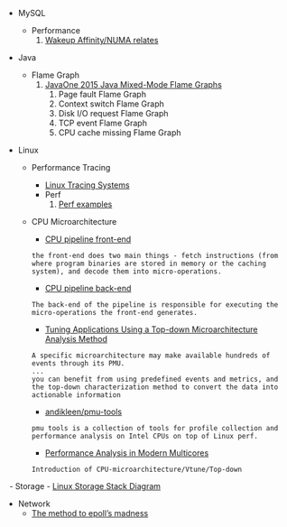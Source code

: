 - MySQL
    - Performance
        1. [Wakeup Affinity/NUMA relates](https://mp.weixin.qq.com/s/DG1v8cUjcXpa0x2uvrRytA)

- Java
    - Flame Graph
        1. [JavaOne 2015 Java Mixed-Mode Flame Graphs](https://www.slideshare.net/brendangregg/javaone-2015-java-mixedmode-flame-graphs)
            1. Page fault Flame Graph
            2. Context switch Flame Graph
            3. Disk I/O request Flame Graph
            4. TCP event Flame Graph
            5. CPU cache missing Flame Graph

- Linux
    - Performance Tracing
        - [Linux Tracing Systems](https://jvns.ca/blog/2017/07/05/linux-tracing-systems/)
        - Perf
            1. [Perf examples](http://www.brendangregg.com/perf.html)

    - CPU Microarchitecture
        - [CPU pipeline front-end](https://software.intel.com/en-us/blogs/2011/11/22/pipeline-speak-learning-more-about-intel-microarchitecture-codename-sandy-bridge)
        ```
        the front-end does two main things - fetch instructions (from where program binaries are stored in memory or the caching system), and decode them into micro-operations. 
        ```
        - [CPU pipeline back-end](https://software.intel.com/en-us/blogs/2011/12/01/pipeline-speak-part-2-the-second-part-of-the-sandy-bridge-pipeline)
        ```
        The back-end of the pipeline is responsible for executing the micro-operations the front-end generates. 
        ```
        - [Tuning Applications Using a Top-down Microarchitecture Analysis Method](https://software.intel.com/en-us/vtune-amplifier-help-tuning-applications-using-a-top-down-microarchitecture-analysis-method)
        ```
        A specific microarchitecture may make available hundreds of events through its PMU.
        ...
        you can benefit from using predefined events and metrics, and the top-down characterization method to convert the data into actionable information
        ```
        - [andikleen/pmu-tools](https://github.com/andikleen/pmu-tools)
        ```
        pmu tools is a collection of tools for profile collection and performance analysis on Intel CPUs on top of Linux perf. 
        ```
        - [Performance Analysis in Modern Multicores](http://cs.haifa.ac.il/~yosi/PARC/yasin.pdf)
        ```
        Introduction of CPU-microarchitecture/Vtune/Top-down
        ```
        
   - Storage
       - [Linux Storage Stack Diagram](https://www.thomas-krenn.com/en/wiki/Linux_Storage_Stack_Diagram)
       
   - Network
       - [The method to epoll’s madness](https://medium.com/@copyconstruct/the-method-to-epolls-madness-d9d2d6378642)
       
   
